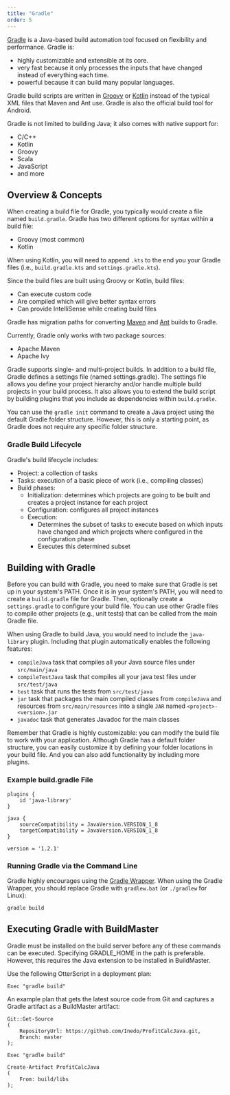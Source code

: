 ```yaml
---
title: "Gradle"
order: 5
---
```



[Gradle](https://gradle.org/) is a Java-based build automation tool focused on flexibility and performance. 
Gradle is:

- highly customizable and extensible at its core.
- very fast because it only processes the inputs that have changed instead of everything each time.
- powerful because it can build many popular languages.

Gradle build scripts are written in [Groovy](https://groovy-lang.org/) or [Kotlin](https://kotlinlang.org/) instead of the typical XML files that Maven and Ant use. Gradle is also the official build tool for Android.

Gradle is not limited to building Java; it also comes with native support for:

  - C/C++
  - Kotlin
  - Groovy
  - Scala
  - JavaScript
  - and more
  

## Overview & Concepts 

When creating a build file for Gradle, you typically would create a file named `build.gradle`.  Gradle has two different options for syntax within a build file:
 
- Groovy (most common)
- Kotlin

When using Kotlin, you will need to append `.kts` to the end you your Gradle files (i.e., `build.gradle.kts` and `settings.gradle.kts`). 

Since the build files are built using Groovy or Kotlin, build files:

- Can execute custom code
- Are compiled which will give better syntax errors
- Can provide IntelliSense while creating build files


Gradle has migration paths for converting [Maven](https://docs.gradle.org/6.2.1/userguide/migrating_from_maven.html) and [Ant](https://docs.gradle.org/6.2.1/userguide/migrating_from_ant.html) builds to Gradle.

Currently, Gradle only works with two package sources:

- Apache Maven
- Apache Ivy

Gradle supports single- and multi-project builds. In addition to a build file, Gradle defines a settings file (named settings.gradle).  The settings file allows you define your project hierarchy and/or handle multiple build projects in your build process.  It also allows you to extend the build script by building plugins that you include as dependencies within `build.gradle`. 

You can use the `gradle init` command to create a Java project using the default Gradle folder structure. However, this is only a starting point, as Gradle does not require any specific folder structure.

### Gradle Build Lifecycle

Gradle's build lifecycle includes:

- Project: a collection of tasks 
- Tasks: execution of a basic piece of work (i.e., compiling classes)
- Build phases:
  - Initialization: determines which projects are going to be built and creates a project instance for each project 
  - Configuration: configures all project instances 
  - Execution: 
    - Determines the subset of tasks to execute based on which inputs have changed and which projects where configured in the configuration phase
    - Executes this determined subset


## Building with Gradle 

Before you can build with Gradle, you need to make sure that Gradle is set up in your system's PATH.  Once it is in your system's PATH, you will need to create a `build.gradle` file for Gradle. Then, optionally create a `settings.gradle` to configure your build file. You can use other Gradle files to compile other projects (e.g., unit tests) that can be called from the main Gradle file.

When using Gradle to build Java, you would need to include the `java-library` plugin. Including that plugin automatically enables the following features:

- `compileJava` task that compiles all your Java source files under `src/main/java`
- `compileTestJava` task that compiles all your java test files under `src/test/java`
- `test` task that runs the tests from `src/test/java`
- `jar` task that packages the main compiled classes from `compileJava` and resources from `src/main/resources` into a single `JAR` named `<project>-<version>.jar`
- `javadoc` task that generates Javadoc for the main classes

Remember that Gradle is highly customizable: you can modify the build file to work with your application. Although Gradle has a default folder structure, you can easily customize it by defining your folder locations in your build file. And you can also add functionality by including more plugins.

### Example build.gradle File

```
plugins {
    id 'java-library'
}

java {
    sourceCompatibility = JavaVersion.VERSION_1_8
    targetCompatibility = JavaVersion.VERSION_1_8
}

version = '1.2.1'
```

### Running Gradle via the Command Line

Gradle highly encourages using the [Gradle Wrapper](https://docs.gradle.org/current/userguide/gradle_wrapper.html#gradle_wrapper). When using the Gradle Wrapper, you should replace Gradle with `gradlew.bat` (or `./gradlew` for Linux):

```
gradle build
```

## Executing Gradle with BuildMaster 

Gradle must be installed on the build server before any of these commands can be executed. Specifying GRADLE_HOME in the path is preferable. However, this requires the Java extension to be installed in BuildMaster.

Use the following OtterScript in a deployment plan:

```
Exec "gradle build"
```

An example plan that gets the latest source code from Git and captures a Gradle artifact as a BuildMaster artifact:

```
Git::Get-Source
(
    RepositoryUrl: https://github.com/Inedo/ProfitCalcJava.git,
    Branch: master
);

Exec "gradle build"

Create-Artifact ProfitCalcJava
(
    From: build/libs
);
```